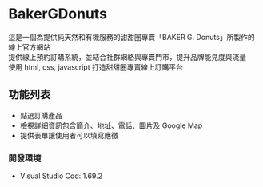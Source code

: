 # BakerGDonuts
這是一個為提供純天然和有機服務的甜甜圈專賣「BAKER G. Donuts」所製作的線上官方網站<br/>
提供線上預約訂購系統，並結合社群網絡與專賣門市，提升品牌能見度與流量<br/>
使用 html, css, javascript 打造甜甜圈專賣線上訂購平台

## 功能列表
- 點選訂購產品
- 檢視詳細資訊包含簡介、地址、電話、圖片及 Google Map
- 提供表單讓使用者可以填寫應徵

### 開發環境
- Visual Studio Cod: 1.69.2

